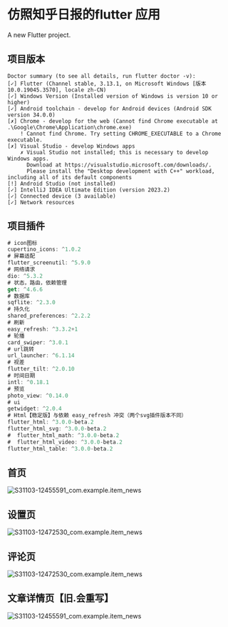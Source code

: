 # 仿照知乎日报的flutter 应用

A new Flutter project.

## 项目版本

```
Doctor summary (to see all details, run flutter doctor -v):
[✓] Flutter (Channel stable, 3.13.1, on Microsoft Windows [版本 10.0.19045.3570], locale zh-CN)
[✓] Windows Version (Installed version of Windows is version 10 or higher)
[✓] Android toolchain - develop for Android devices (Android SDK version 34.0.0)
[✗] Chrome - develop for the web (Cannot find Chrome executable at .\Google\Chrome\Application\chrome.exe)
    ! Cannot find Chrome. Try setting CHROME_EXECUTABLE to a Chrome executable.
[✗] Visual Studio - develop Windows apps
    ✗ Visual Studio not installed; this is necessary to develop Windows apps.
      Download at https://visualstudio.microsoft.com/downloads/.
      Please install the "Desktop development with C++" workload, including all of its default components
[!] Android Studio (not installed)
[✓] IntelliJ IDEA Ultimate Edition (version 2023.2)
[✓] Connected device (3 available)
[✓] Network resources
```

## 项目插件
```dart
# icon图标
cupertino_icons: ^1.0.2
# 屏幕适配
flutter_screenutil: ^5.9.0
# 网络请求
dio: ^5.3.2
# 状态，路由，依赖管理
get: ^4.6.6
# 数据库
sqflite: ^2.3.0
# 持久化
shared_preferences: ^2.2.2
# 刷新
easy_refresh: ^3.3.2+1
# 轮播
card_swiper: ^3.0.1
# url跳转
url_launcher: ^6.1.14
# 视差
flutter_tilt: ^2.0.10
# 时间日期
intl: ^0.18.1
# 预览
photo_view: ^0.14.0
# ui
getwidget: ^2.0.4
# Html【稳定版】与依赖 easy_refresh 冲突（两个svg插件版本不同）
flutter_html: ^3.0.0-beta.2
flutter_html_svg: ^3.0.0-beta.2
#  flutter_html_math: ^3.0.0-beta.2
#  flutter_html_video: ^3.0.0-beta.2
flutter_html_table: ^3.0.0-beta.2
```


## 首页

![S31103-12455591_com.example.item_news](assets/md/S31103-12455591_com.example.item_news.png)

## 设置页
![S31103-12472530_com.example.item_news](assets/md/S31103-12460666_com.example.item_news.png)

## 评论页

![S31103-12472530_com.example.item_news](assets/md/S31103-12472530_com.example.item_news.png)

## 文章详情页【旧.会重写】

![S31103-12455591_com.example.item_news](assets/md/S31103-12505416_com.example.item_news.png)